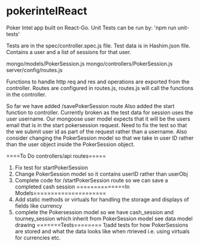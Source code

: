 # pokerintelReact
Poker Intel app built on React-Go.
Unit Tests can be run by:
'npm run unit-tests'

Tests are in the spec/controller.spec.js file.  Test data is in 
Hashim.json file.  Contains a user and a list of sessions for that
user.

mongo/models/PokerSession.js
mongo/controllers/PokerSession.js
server/config/routes.js

Functions to handle http req and res and operations are exported from
the controller.
Routes are configured in routes.js, routes.js will call the functions
in the controller.

So far we have added /savePokerSession route
Also added the start function to controller.  Currently broken as the
test data for session uses the user username.  Our mongoose user model
expects that it will be the users email that is in the start pokersession
request.  Need to fix the test so that the we submit user id as part of
the request rather than a username.  Also consider changing the PokerSession model so that we take in user ID rather than the user object inside the PokerSession object.

====To Do controllers/api routes=====
1) Fix test for startPokerSession
2) Change PokerSession model so it contains userID rather than userObj
3) Complete code for /startPokerSession route so we can save a completed cash session
==============In Models=====================
1) Add static methods or virtuals for handling the storage and displays of fields like currency
2) complete the Pokersession model so we have cash_session and tourney_session which inherit from PokerSession model see data model drawing
=======Tests========
1)add tests for how PokerSessions are stored and what the data looks like when rtrieved i.e. using virtuals for currencies etc.



